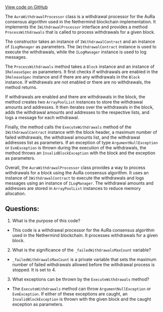 [View code on GitHub](https://github.com/NethermindEth/nethermind/src/Nethermind/Nethermind.Merge.AuRa/Withdrawals/AuraWithdrawalProcessor.cs)

The `AuraWithdrawalProcessor` class is a withdrawal processor for the AuRa consensus algorithm used in the Nethermind blockchain implementation. It implements the `IWithdrawalProcessor` interface and provides a method `ProcessWithdrawals` that is called to process withdrawals for a given block.

The constructor takes an instance of `IWithdrawalContract` and an instance of `ILogManager` as parameters. The `IWithdrawalContract` instance is used to execute the withdrawals, while the `ILogManager` instance is used to log messages.

The `ProcessWithdrawals` method takes a `Block` instance and an instance of `IReleaseSpec` as parameters. It first checks if withdrawals are enabled in the `IReleaseSpec` instance and if there are any withdrawals in the `Block` instance. If withdrawals are not enabled or there are no withdrawals, the method returns.

If withdrawals are enabled and there are withdrawals in the block, the method creates two `ArrayPoolList` instances to store the withdrawal amounts and addresses. It then iterates over the withdrawals in the block, adds the withdrawal amounts and addresses to the respective lists, and logs a message for each withdrawal.

Finally, the method calls the `ExecuteWithdrawals` method of the `IWithdrawalContract` instance with the block header, a maximum number of failed withdrawals, the withdrawal amounts list, and the withdrawal addresses list as parameters. If an exception of type `ArgumentNullException` or `EvmException` is thrown during the execution of the withdrawals, the method throws an `InvalidBlockException` with the block and the exception as parameters.

Overall, the `AuraWithdrawalProcessor` class provides a way to process withdrawals for a block using the AuRa consensus algorithm. It uses an instance of `IWithdrawalContract` to execute the withdrawals and logs messages using an instance of `ILogManager`. The withdrawal amounts and addresses are stored in `ArrayPoolList` instances to reduce memory allocation.
## Questions: 
 1. What is the purpose of this code?
- This code is a withdrawal processor for the AuRa consensus algorithm used in the Nethermind blockchain. It processes withdrawals for a given block.

2. What is the significance of the `_failedWithdrawalsMaxCount` variable?
- `_failedWithdrawalsMaxCount` is a private variable that sets the maximum number of failed withdrawals allowed before the withdrawal process is stopped. It is set to 4.

3. What exceptions can be thrown by the `ExecuteWithdrawals` method?
- The `ExecuteWithdrawals` method can throw `ArgumentNullException` or `EvmException`. If either of these exceptions are caught, an `InvalidBlockException` is thrown with the given block and the caught exception as parameters.